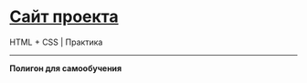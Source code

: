 # [Сайт проекта](https://qjindrew.github.io/html.css)

HTML + CSS | Практика

---

<p style="font-weight: bold;">Полигон для самообучения</p>
